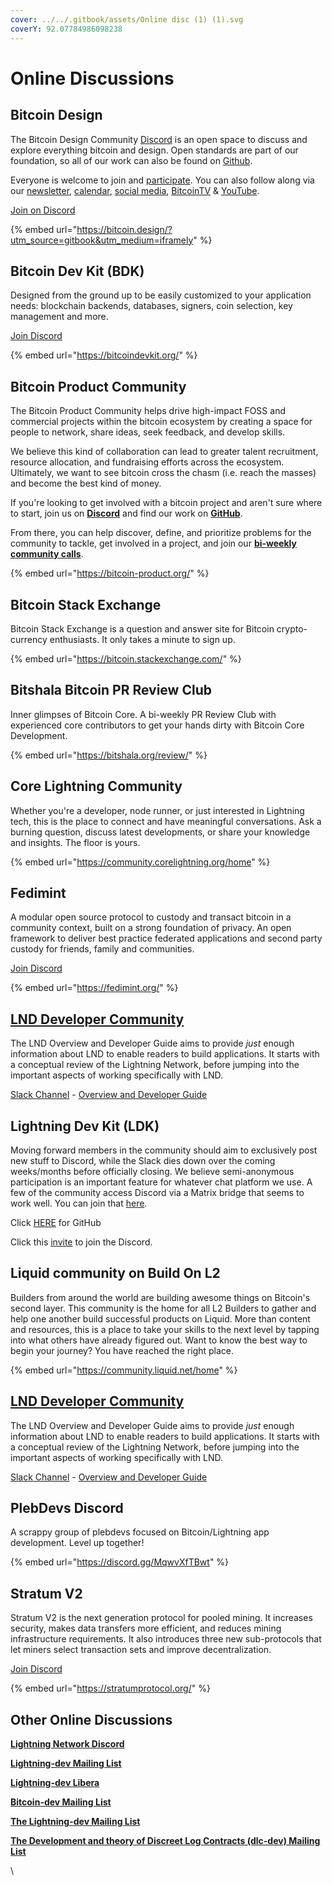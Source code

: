 ```yaml
---
cover: ../../.gitbook/assets/Online disc (1) (1).svg
coverY: 92.07784986098238
---
```


# Online Discussions

## Bitcoin Design

The Bitcoin Design Community [Discord](https://discord.gg/K7aQ5PErht) is an open space to discuss and explore everything bitcoin and design. Open standards are part of our foundation, so all of our work can also be found on [Github](https://github.com/BitcoinDesign).

Everyone is welcome to join and [participate](https://bitcoin.design/contribute). You can also follow along via our [newsletter](https://bitcoin.design/newsletter), [calendar](https://bitcoin.design/calendar), [social media](https://bitcoin.design/social-media), [BitcoinTV](https://bitcointv.com/a/bitcoin\_design/video-channels) & [YouTube](https://www.youtube.com/c/BitcoinDesign).

[Join on Discord](https://discord.gg/K7aQ5PErht)

{% embed url="https://bitcoin.design/?utm_source=gitbook&utm_medium=iframely" %}

## Bitcoin Dev Kit (BDK)

Designed from the ground up to be easily customized to your application needs: blockchain backends, databases, signers, coin selection, key management and more.

[Join Discord](https://discord.gg/dstn4dQ)

{% embed url="https://bitcoindevkit.org/" %}

## Bitcoin Product Community

The Bitcoin Product Community helps drive high-impact FOSS and commercial projects within the bitcoin ecosystem by creating a space for people to network, share ideas, seek feedback, and develop skills.

We believe this kind of collaboration can lead to greater talent recruitment, resource allocation, and fundraising efforts across the ecosystem. Ultimately, we want to see bitcoin cross the chasm (i.e. reach the masses) and become the best kind of money.

If you're looking to get involved with a bitcoin project and aren't sure where to start, join us on [**Discord**](https://discord.gg/Ztvwn8fycA) and find our work on [**GitHub**](https://github.com/Bitcoin-Product-Community).

From there, you can help discover, define, and prioritize problems for the community to tackle, get involved in a project, and join our [**bi-weekly community calls**](https://meet.jit.si/ComprehensiveSpecialistsRideStrangely).

{% embed url="https://bitcoin-product.org/" %}

## Bitcoin Stack Exchange

Bitcoin Stack Exchange is a question and answer site for Bitcoin crypto-currency enthusiasts. It only takes a minute to sign up.

{% embed url="https://bitcoin.stackexchange.com/" %}

## Bitshala Bitcoin PR Review Club

Inner glimpses of Bitcoin Core. A bi-weekly PR Review Club with experienced core contributors to get your hands dirty with Bitcoin Core Development.

{% embed url="https://bitshala.org/review/" %}

## Core Lightning Community

Whether you're a developer, node runner, or just interested in Lightning tech, this is the place to connect and have meaningful conversations. Ask a burning question, discuss latest developments, or share your knowledge and insights. The floor is yours.

{% embed url="https://community.corelightning.org/home" %}

## Fedimint

A modular open source protocol to custody and transact bitcoin in a community context, built on a strong foundation of privacy. An open framework to deliver best practice federated applications and second party custody for friends, family and communities.

[Join Discord](https://chat.fedimint.org/)

{% embed url="https://fedimint.org/" %}

## [LND Developer Community](https://lightningcommunity.slack.com/join/shared\_invite/zt-1y3eup1mc-jDLCarR\~hOwI6X4un5Yz\_g#/shared-invite/email)

The LND Overview and Developer Guide aims to provide _just_ enough information about LND to enable readers to build applications. It starts with a conceptual review of the Lightning Network, before jumping into the important aspects of working specifically with LND.

[Slack Channel](https://lightningcommunity.slack.com/join/shared\_invite/zt-1y3eup1mc-jDLCarR\~hOwI6X4un5Yz\_g#/shared-invite/email) - [Overview and Developer Guide](https://dev.lightning.community/overview/)



## Lightning Dev Kit (LDK)

Moving forward members in the community should aim to exclusively post new stuff to Discord, while the Slack dies down over the coming weeks/months before officially closing. We believe semi-anonymous participation is an important feature for whatever chat platform we use. A few of the community access Discord via a Matrix bridge that seems to work well. You can join that [here](https://matrix.to/#/#ldk-discord:bitcoin.ninja).

Click [HERE](https://github.com/orgs/lightningdevkit/discussions/categories/announcements) for GitHub

Click this [invite](https://discord.gg/5AcknnMfBw) to join the Discord.



## Liquid community on Build On L2

Builders from around the world are building awesome things on Bitcoin's second layer. This community is the home for all L2 Builders to gather and help one another build successful products on Liquid. More than content and resources, this is a place to take your skills to the next level by tapping into what others have already figured out. Want to know the best way to begin your journey? You have reached the right place.

{% embed url="https://community.liquid.net/home" %}

## [LND Developer Community](https://lightningcommunity.slack.com/join/shared\_invite/zt-1y3eup1mc-jDLCarR\~hOwI6X4un5Yz\_g#/shared-invite/email)

The LND Overview and Developer Guide aims to provide _just_ enough information about LND to enable readers to build applications. It starts with a conceptual review of the Lightning Network, before jumping into the important aspects of working specifically with LND.

[Slack Channel](https://lightningcommunity.slack.com/join/shared\_invite/zt-1y3eup1mc-jDLCarR\~hOwI6X4un5Yz\_g#/shared-invite/email) - [Overview and Developer Guide](https://dev.lightning.community/overview/)

## PlebDevs Discord

A scrappy group of plebdevs focused on Bitcoin/Lightning app development. Level up together!

{% embed url="https://discord.gg/MqwvXfTBwt" %}

## Stratum V2

Stratum V2 is the next generation protocol for pooled mining. It increases security, makes data transfers more efficient, and reduces mining infrastructure requirements. It also introduces three new sub-protocols that let miners select transaction sets and improve decentralization.

[Join Discord](https://discord.gg/fsEW23wFYs)

{% embed url="https://stratumprotocol.org/" %}

## Other Online Discussions

[**Lightning Network Discord**](https://discordapp.com/invite/sm2rfS7)&#x20;

[**Lightning-dev Mailing List**](https://lists.linuxfoundation.org/mailman/listinfo/lightning-dev)

[**Lightning-dev Libera**](https://web.libera.chat/#lightning-dev)

[**Bitcoin-dev Mailing List**](https://lists.linuxfoundation.org/pipermail/bitcoin-dev/)

[**The Lightning-dev Mailing List**](https://lists.linuxfoundation.org/pipermail/lightning-dev/)

[**The Development and theory of Discreet Log Contracts (dlc-dev) Mailing List**](https://mailmanlists.org/pipermail/dlc-dev/)

\




###

###







